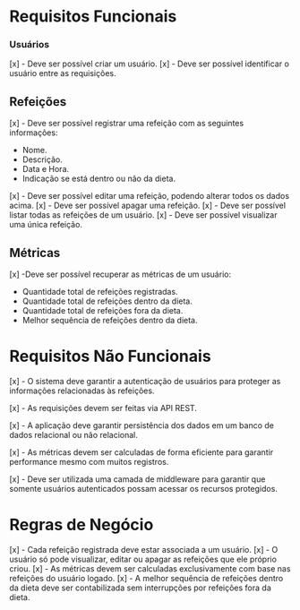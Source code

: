 # Requisitos Funcionais

### Usuários
[x] - Deve ser possível criar um usuário.
[x] - Deve ser possível identificar o usuário entre as requisições.

## Refeições
[x] - Deve ser possível registrar uma refeição com as seguintes informações:

- Nome.
- Descrição.
- Data e Hora.
- Indicação se está dentro ou não da dieta.

[x] - Deve ser possível editar uma refeição, podendo alterar todos os dados acima.
[x] - Deve ser possível apagar uma refeição.
[x] - Deve ser possível listar todas as refeições de um usuário.
[x] - Deve ser possível visualizar uma única refeição.

## Métricas

[x] -Deve ser possível recuperar as métricas de um usuário:

- Quantidade total de refeições registradas.
- Quantidade total de refeições dentro da dieta.
- Quantidade total de refeições fora da dieta.
- Melhor sequência de refeições dentro da dieta.

# Requisitos Não Funcionais
[x] - O sistema deve garantir a autenticação de usuários para proteger as informações relacionadas às refeições.

[x] - As requisições devem ser feitas via API REST.

[x] - A aplicação deve garantir persistência dos dados em um banco de dados relacional ou não relacional.

[x] - As métricas devem ser calculadas de forma eficiente para garantir performance mesmo com muitos registros.

[x] - Deve ser utilizada uma camada de middleware para garantir que somente usuários autenticados possam acessar os recursos protegidos.

# Regras de Negócio
[x] - Cada refeição registrada deve estar associada a um usuário.
[x] - O usuário só pode visualizar, editar ou apagar as refeições que ele próprio criou.
[x] - As métricas devem ser calculadas exclusivamente com base nas refeições do usuário logado.
[x] - A melhor sequência de refeições dentro da dieta deve ser contabilizada sem interrupções por refeições fora da dieta.
